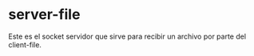 # server-file

Este es el socket servidor que sirve para recibir un archivo por parte del client-file.
